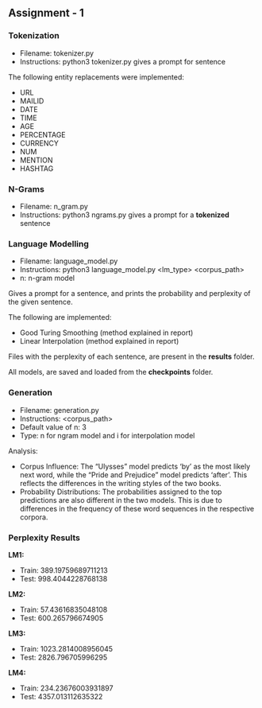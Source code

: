 ## Assignment - 1

### Tokenization
- Filename: tokenizer.py
- Instructions: python3 tokenizer.py gives a prompt for sentence

The following entity replacements were implemented:
- URL
- MAILID
- DATE
- TIME
- AGE
- PERCENTAGE
- CURRENCY
- NUM
- MENTION
- HASHTAG

### N-Grams
- Filename: n_gram.py
- Instructions: python3 ngrams.py gives a prompt for a **tokenized** sentence

### Language Modelling
- Filename: language_model.py
- Instructions: python3 language_model.py <lm_type> <corpus_path> <n>
- n: n-gram model

Gives a prompt for a sentence, and prints the probability and perplexity of the given sentence.

The following are implemented:
- Good Turing Smoothing (method explained in report)
- Linear Interpolation (method explained in report)

Files with the perplexity of each sentence, are present in the **results** folder.

All models, are saved and loaded from the **checkpoints** folder.

### Generation
- Filename: generation.py
- Instructions: <type> <corpus_path> <k>
- Default value of n: 3
- Type: n for ngram model and i for interpolation model

Analysis:
- Corpus Influence: The “Ulysses” model predicts ‘by’ as the most likely next word, while the “Pride and Prejudice” model predicts ‘after’. This reflects the differences in the writing styles of the two books.
- Probability Distributions: The probabilities assigned to the top predictions are also different in the two models. This is due to differences in the frequency of these word sequences in the respective corpora.

### Perplexity Results
**LM1:** 
- Train: 389.19759689711213
- Test: 998.4044228768138

**LM2:** 
- Train: 57.43616835048108
- Test: 600.265796674905

**LM3:** 
- Train: 1023.2814008956045
- Test: 2826.796705996295

**LM4:** 
- Train: 234.23676003931897
- Test: 4357.013112635322